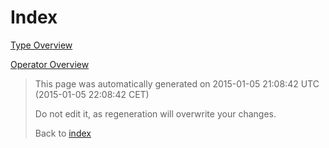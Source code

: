 # Index

[Type Overview](TypeOverview.md)

[Operator Overview](OperatorOverview.md)



> This page was automatically generated on 2015-01-05 21:08:42 UTC (2015-01-05 22:08:42 CET)
> 
> 
> Do not edit it, as regeneration will overwrite your changes.
> 
> 
> Back to [index](Index.md)